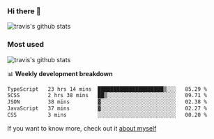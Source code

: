 ### Hi there 👋

<!--
**HondryTravis/HondryTravis** is a ✨ _special_ ✨ repository because its `README.md` (this file) appears on your GitHub profile.

Here are some ideas to get you started:

- 🔭 I’m currently working on ...
- 🌱 I’m currently learning ...
- 👯 I’m looking to collaborate on ...
- 🤔 I’m looking for help with ...
- 💬 Ask me about ...
- 📫 How to reach me: ...
- 😄 Pronouns: ...
- ⚡ Fun fact: ...
-->

![travis's github stats](https://github-readme-stats.vercel.app/api?username=HondryTravis&hide=stars)
### Most used
![travis's github stats](https://github-readme-stats.anuraghazra1.vercel.app/api/top-langs/?username=HondryTravis&layout=compact&hide_title=true)

📊 **Weekly development breakdown**

<!--START_SECTION:waka-->

```txt
TypeScript   23 hrs 14 mins  █████████████████████▒░░░   85.29 %
SCSS         2 hrs 38 mins   ██▒░░░░░░░░░░░░░░░░░░░░░░   09.71 %
JSON         38 mins         ▓░░░░░░░░░░░░░░░░░░░░░░░░   02.38 %
JavaScript   37 mins         ▓░░░░░░░░░░░░░░░░░░░░░░░░   02.27 %
CSS          3 mins          ░░░░░░░░░░░░░░░░░░░░░░░░░   00.20 %
```

<!--END_SECTION:waka-->

If you want to know more, check out it [about myself](https://hondrytravis.github.io/)
